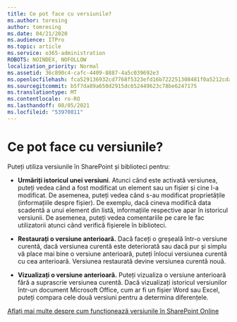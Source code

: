 ```yaml
---
title: Ce pot face cu versiunile?
ms.author: toresing
author: tomresing
ms.date: 04/21/2020
ms.audience: ITPro
ms.topic: article
ms.service: o365-administration
ROBOTS: NOINDEX, NOFOLLOW
localization_priority: Normal
ms.assetid: 36c890c4-cafc-4409-8887-4a5c039692e3
ms.openlocfilehash: fca529136932cd7768f5323efd16b722251308481f0a5212cda5ac5e7dc591d1
ms.sourcegitcommit: b5f7da89a650d2915dc652449623c78be6247175
ms.translationtype: MT
ms.contentlocale: ro-RO
ms.lasthandoff: 08/05/2021
ms.locfileid: "53970811"
---
```

# <a name="what-can-i-do-with-versioning"></a>Ce pot face cu versiunile?

Puteți utiliza versiunile în SharePoint și biblioteci pentru:
  
- **Urmăriți istoricul unei versiuni**. Atunci când este activată versiunea, puteți vedea când a fost modificat un element sau un fișier și cine l-a modificat. De asemenea, puteți vedea când s-au modificat proprietățile (informațiile despre fișier). De exemplu, dacă cineva modifică data scadentă a unui element din listă, informațiile respective apar în istoricul versiunii. De asemenea, puteți vedea comentariile pe care le fac utilizatorii atunci când verifică fișierele în biblioteci. 
    
- **Restaurați o versiune anterioară.** Dacă faceți o greșeală într-o versiune curentă, dacă versiunea curentă este deteriorată sau dacă pur și simplu vă place mai bine o versiune anterioară, puteți înlocui versiunea curentă cu cea anterioară. Versiunea restaurată devine versiunea curentă nouă. 
    
- **Vizualizați o versiune anterioară.** Puteți vizualiza o versiune anterioară fără a suprascrie versiunea curentă. Dacă vizualizați istoricul versiunilor într-un document Microsoft Office, cum ar fi un fișier Word sau Excel, puteți compara cele două versiuni pentru a determina diferențele. 
    
[Aflați mai multe despre cum funcționează versiunile în SharePoint Online](https://go.microsoft.com/fwlink/?linkid=875710)
  

